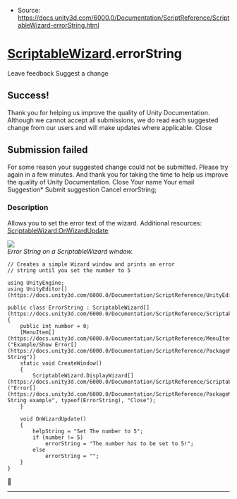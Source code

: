 * Source: https://docs.unity3d.com/6000.0/Documentation/ScriptReference/ScriptableWizard-errorString.html

#  [ScriptableWizard](https://docs.unity3d.com/6000.0/Documentation/ScriptReference/ScriptableWizard.html).errorString
Leave feedback
Suggest a change
## Success!
Thank you for helping us improve the quality of Unity Documentation. Although we cannot accept all submissions, we do read each suggested change from our users and will make updates where applicable.
Close
## Submission failed
For some reason your suggested change could not be submitted. Please <a>try again</a> in a few minutes. And thank you for taking the time to help us improve the quality of Unity Documentation.
Close
Your name Your email Suggestion* Submit suggestion
Cancel
errorString; 
### Description
Allows you to set the error text of the wizard.
Additional resources: [ScriptableWizard.OnWizardUpdate](https://docs.unity3d.com/6000.0/Documentation/ScriptReference/ScriptableWizard.OnWizardUpdate.html)  
  
![](https://docs.unity3d.com/6000.0/Documentation/StaticFiles/ScriptRefImages/ErrorString.png)  
_Error String on a ScriptableWizard window._
```
// Creates a simple Wizard window and prints an error
// string until you set the number to 5  
  
using UnityEngine;
using UnityEditor[](https://docs.unity3d.com/6000.0/Documentation/ScriptReference/UnityEditor.html);  
  
public class ErrorString : ScriptableWizard[](https://docs.unity3d.com/6000.0/Documentation/ScriptReference/ScriptableWizard.html)
{
    public int number = 0;
    [MenuItem[](https://docs.unity3d.com/6000.0/Documentation/ScriptReference/MenuItem.html)("Example/Show Error[](https://docs.unity3d.com/6000.0/Documentation/ScriptReference/PackageManager.Error.html) String")]
    static void CreateWindow()
    {
        ScriptableWizard.DisplayWizard[](https://docs.unity3d.com/6000.0/Documentation/ScriptReference/ScriptableWizard.DisplayWizard.html)("Error[](https://docs.unity3d.com/6000.0/Documentation/ScriptReference/PackageManager.Error.html) String example", typeof(ErrorString), "Close");
    }  
  
    void OnWizardUpdate()
    {
        helpString = "Set The number to 5";
        if (number != 5)
            errorString = "The number has to be set to 5!";
        else
            errorString = "";
    }
}

```

* * *
